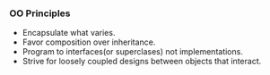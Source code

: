 ### OO Principles

- Encapsulate what varies.
- Favor composition over inheritance.
- Program to interfaces(or superclases) not implementations.
- Strive for loosely coupled designs between objects that interact.
